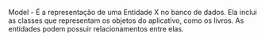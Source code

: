 Model - É a representação de uma Entidade X no banco de dados.
Ela inclui as classes que representam os objetos do aplicativo, como os livros.
As entidades podem possuir relacionamentos entre elas.